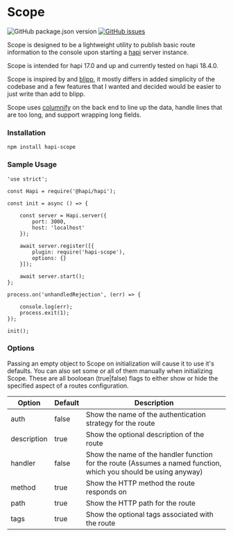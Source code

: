 # Scope


![GitHub package.json version](https://img.shields.io/github/package-json/v/WebMatrixware/hapi-scope)
[![GitHub issues](https://img.shields.io/github/issues/WebMatrixware/hapi-scope)](https://github.com/WebMatrixware/hapi-scope/issues)

Scope is designed to be a lightweight utility to publish basic route information to the console upon starting a [hapi](https://hapi.dev/) server instance.

Scope is intended for hapi 17.0 and up and currently tested on hapi 18.4.0.

Scope is inspired by and [blipp](https://github.com/danielb2/blipp), it mostly differs in added simplicity of the codebase and a few features that I wanted and decided would be easier to just write than add to blipp.

Scope uses [columnify](https://github.com/timoxley/columnify) on the back end to line up the data, handle lines that are too long, and support wrapping long fields.

### Installation
``` 
npm install hapi-scope
```

### Sample Usage
```
'use strict';

const Hapi = require('@hapi/hapi');

const init = async () => {

    const server = Hapi.server({
        port: 3000,
        host: 'localhost'
    });

	await server.register([{
    	plugin: require('hapi-scope'),
        options: {}
    }]);
    
    await server.start();
};

process.on('unhandledRejection', (err) => {

    console.log(err);
    process.exit(1);
});

init();
```

### Options
Passing an empty object to Scope on initialization will cause it to use it's defaults. You can also set some or all of them manually when initializing Scope. These are all booloean (true|false) flags to either show or hide the specified aspect of a routes configuration.

|Option|Default|Description|
|------|-------|-----------|
|auth |false |Show the name of the authentication strategy for the route|
|description |true |Show the optional description of the route|
|handler |false |Show the name of the handler function for the route (Assumes a named function, which you should be using anyway)|
|method |true |Show the HTTP method the route responds on|
|path | true |Show the HTTP path for the route|
|tags | true |Show the optional tags associated with the route|